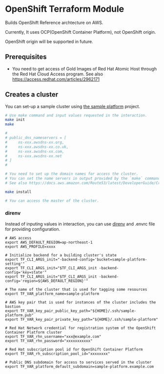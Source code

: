 # OpenShift Terraform Module

Builds OpenShift Reference archtecture on AWS.

Currently, It uses OCP(OpenShift Container Platform), not OpenShift origin.

OpenShift origin will be supported in future.

## Prerequisites

* You need to get access of Gold Images of Red Hat Atomic Host through the Red Hat Cloud Access program. See also https://access.redhat.com/articles/2962171

## Creates a cluster

You can set-up a sample cluster using [the sample platform](/sample-cluster-ocp/) project.

```bash
# Use make command and input values requested in the interaction.
make init
make

#
# public_dns_nameservers = [
#     ns-xxx.awsdns-xx.org,
#     ns-xxx.awsdns-xx.co.uk,
#     ns-xxx.awsdns-xx.com,
#     ns-xxx.awsdns-xx.net
# ]
#

# You need to set up the domain names for access the cluster.
# You can set the name servers in output provided by the `make` command as NS record on your name server.
# See also https://docs.aws.amazon.com/Route53/latest/DeveloperGuide/CreatingNewSubdomain.html

make install

# You can access the master of the cluster.
```

### direnv
Instead of inputing values in interaction, you can use [direnv](https://github.com/direnv/direnv) and .envrc file for providing configuration.

```.envrc
# AWS access
export AWS_DEFAULT_REGION=ap-northeast-1
export AWS_PROFILE=xxxx

# Initialize backend for a building cluster's state
export TF_CLI_ARGS_init="-backend-config='bucket=sample-platform-setting'"
export TF_CLI_ARGS_init="$TF_CLI_ARGS_init -backend-config='key=state'"
export TF_CLI_ARGS_init="$TF_CLI_ARGS_init -backend-config='region=${AWS_DEFAULT_REGION}'"

# The name of the cluster that is used for tagging some resources
export TF_VAR_platform_name=sample-platform

# AWS key pair that is used for instances of the cluster includes the bastion
export TF_VAR_key_pair_public_key_path="${HOME}/.ssh/sample-platform.pub"
export TF_VAR_key_pair_private_key_path="${HOME}/.ssh/sample-platform"

# Red Hat Network credential for registration system of the OpenShift Container Platform cluster
export TF_VAR_rhn_username="xxx@example.com"
export TF_VAR_rhn_password="xxxxxxxxxxx"

# Red Hat subscription pool id for OpenShift Container Platform
export TF_VAR_rh_subscription_pool_id="xxxxxxxx"

# Public DNS subdomain for access to services served in the cluster
export TF_VAR_platform_default_subdomain=sample-platform.example.com
```